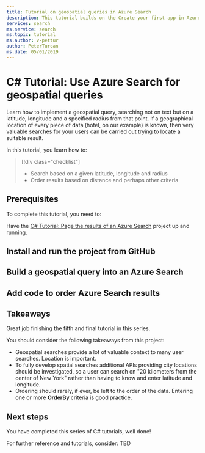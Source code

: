 ```yaml
---
title: Tutorial on geospatial queries in Azure Search
description: This tutorial builds on the Create your first app in Azure Search tutorial and the paging tutorial, to add geospatial searches (searches based on the distance a location is away from a given latitude and longitude).
services: search
ms.service: search
ms.topic: tutorial
ms.author: v-pettur
author: PeterTurcan
ms.date: 05/01/2019
---
```


# C# Tutorial: Use Azure Search for geospatial queries

Learn how to implement a geospatial query, searching not on text but on a latitude, longitude and a specified radius from that point. If a geographical location of every piece of data (hotel, on our example) is known, then very valuable searches for your users can be carried out trying to locate a suitable result.

In this tutorial, you learn how to:
> [!div class="checklist"]
> * Search based on a given latitude, longitude and radius
> * Order results based on distance and perhaps other criteria

## Prerequisites

To complete this tutorial, you need to:

Have the [C# Tutorial: Page the results of an Azure Search](tutorial-csharp-paging.md) project up and running.


## Install and run the project from GitHub


## Build a geospatial query into an Azure Search

## Add code to order Azure Search results

## Takeaways

Great job finishing the fifth and final tutorial in this series.

You should consider the following takeaways from this project:

* Geospatial searches provide a lot of valuable context to many user searches. Location is important.
* To fully develop spatial searches additional APIs providing city locations should be investigated, so a user can search on "20 kilometers from the center of New York" rather than having to know and enter latitude and longitude.
* Ordering should rarely, if ever, be left to the order of the data. Entering one or more **OrderBy** criteria is good practice.

## Next steps

You have completed this series of C# tutorials, well done! 

For further reference and tutorials, consider:
TBD